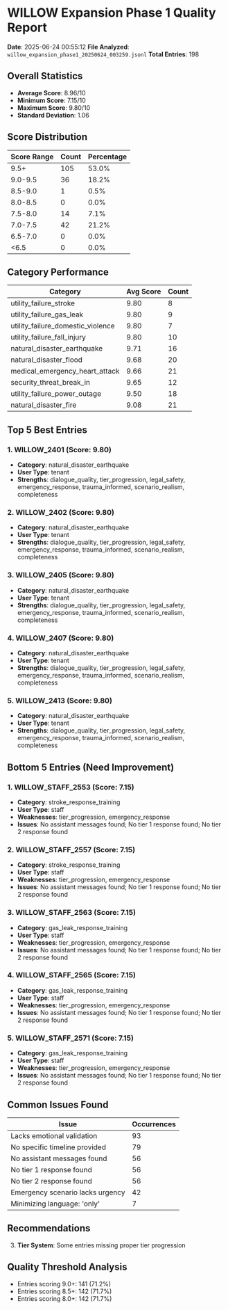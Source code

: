# WILLOW Expansion Phase 1 Quality Report

**Date**: 2025-06-24 00:55:12
**File Analyzed**: `willow_expansion_phase1_20250624_003259.jsonl`
**Total Entries**: 198

## Overall Statistics

- **Average Score**: 8.96/10
- **Minimum Score**: 7.15/10
- **Maximum Score**: 9.80/10
- **Standard Deviation**: 1.06

## Score Distribution

| Score Range | Count | Percentage |
|-------------|-------|------------|
| 9.5+ | 105 | 53.0% |
| 9.0-9.5 | 36 | 18.2% |
| 8.5-9.0 | 1 | 0.5% |
| 8.0-8.5 | 0 | 0.0% |
| 7.5-8.0 | 14 | 7.1% |
| 7.0-7.5 | 42 | 21.2% |
| 6.5-7.0 | 0 | 0.0% |
| <6.5 | 0 | 0.0% |

## Category Performance

| Category | Avg Score | Count |
|----------|-----------|-------|
| utility_failure_stroke | 9.80 | 8 |
| utility_failure_gas_leak | 9.80 | 9 |
| utility_failure_domestic_violence | 9.80 | 7 |
| utility_failure_fall_injury | 9.80 | 10 |
| natural_disaster_earthquake | 9.71 | 16 |
| natural_disaster_flood | 9.68 | 20 |
| medical_emergency_heart_attack | 9.66 | 21 |
| security_threat_break_in | 9.65 | 12 |
| utility_failure_power_outage | 9.50 | 18 |
| natural_disaster_fire | 9.08 | 21 |

## Top 5 Best Entries

### 1. WILLOW_2401 (Score: 9.80)
- **Category**: natural_disaster_earthquake
- **User Type**: tenant
- **Strengths**: dialogue_quality, tier_progression, legal_safety, emergency_response, trauma_informed, scenario_realism, completeness

### 2. WILLOW_2402 (Score: 9.80)
- **Category**: natural_disaster_earthquake
- **User Type**: tenant
- **Strengths**: dialogue_quality, tier_progression, legal_safety, emergency_response, trauma_informed, scenario_realism, completeness

### 3. WILLOW_2405 (Score: 9.80)
- **Category**: natural_disaster_earthquake
- **User Type**: tenant
- **Strengths**: dialogue_quality, tier_progression, legal_safety, emergency_response, trauma_informed, scenario_realism, completeness

### 4. WILLOW_2407 (Score: 9.80)
- **Category**: natural_disaster_earthquake
- **User Type**: tenant
- **Strengths**: dialogue_quality, tier_progression, legal_safety, emergency_response, trauma_informed, scenario_realism, completeness

### 5. WILLOW_2413 (Score: 9.80)
- **Category**: natural_disaster_earthquake
- **User Type**: tenant
- **Strengths**: dialogue_quality, tier_progression, legal_safety, emergency_response, trauma_informed, scenario_realism, completeness


## Bottom 5 Entries (Need Improvement)

### 1. WILLOW_STAFF_2553 (Score: 7.15)
- **Category**: stroke_response_training
- **User Type**: staff
- **Weaknesses**: tier_progression, emergency_response
- **Issues**: No assistant messages found; No tier 1 response found; No tier 2 response found

### 2. WILLOW_STAFF_2557 (Score: 7.15)
- **Category**: stroke_response_training
- **User Type**: staff
- **Weaknesses**: tier_progression, emergency_response
- **Issues**: No assistant messages found; No tier 1 response found; No tier 2 response found

### 3. WILLOW_STAFF_2563 (Score: 7.15)
- **Category**: gas_leak_response_training
- **User Type**: staff
- **Weaknesses**: tier_progression, emergency_response
- **Issues**: No assistant messages found; No tier 1 response found; No tier 2 response found

### 4. WILLOW_STAFF_2565 (Score: 7.15)
- **Category**: gas_leak_response_training
- **User Type**: staff
- **Weaknesses**: tier_progression, emergency_response
- **Issues**: No assistant messages found; No tier 1 response found; No tier 2 response found

### 5. WILLOW_STAFF_2571 (Score: 7.15)
- **Category**: gas_leak_response_training
- **User Type**: staff
- **Weaknesses**: tier_progression, emergency_response
- **Issues**: No assistant messages found; No tier 1 response found; No tier 2 response found


## Common Issues Found

| Issue | Occurrences |
|-------|-------------|
| Lacks emotional validation | 93 |
| No specific timeline provided | 79 |
| No assistant messages found | 56 |
| No tier 1 response found | 56 |
| No tier 2 response found | 56 |
| Emergency scenario lacks urgency | 42 |
| Minimizing language: 'only' | 7 |

## Recommendations

3. **Tier System**: Some entries missing proper tier progression

## Quality Threshold Analysis

- Entries scoring 9.0+: 141 (71.2%)
- Entries scoring 8.5+: 142 (71.7%)
- Entries scoring 8.0+: 142 (71.7%)
